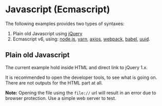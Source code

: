 # Javascript (Ecmascript)

The following examples provides two types of syntaxes:

  1. Plain old Javascript using [jQuery](http://jquery.com/)
  2. Ecmascript v6, using: [node.js](https://nodejs.org/), [yarn](https://yarnpkg.com/), [axios](https://github.com/mzabriskie/axios), [webpack](https://webpack.github.io/), [babel](https://babeljs.io/), [uuid](https://github.com/kelektiv/node-uuid).



## Plain old Javascript

The current example hold inside HTML and direct link to jQuery 1.x.

It is recommended to open the developer tools, to see what is going on. There are not outputs for the HTML part at all.


**Note:**
Opening the file using the `file://` url will result in an error due to browser protection.
Use a simple web server to test.

